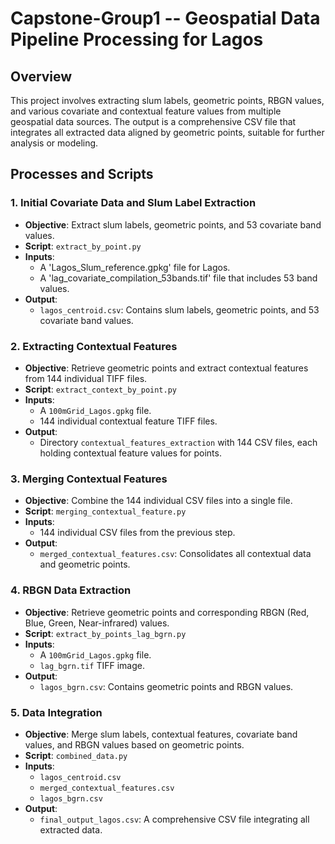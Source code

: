 # Capstone-Group1 -- Geospatial Data Pipeline Processing for Lagos

## Overview
This project involves extracting slum labels, geometric points, RBGN values, and various covariate and contextual feature values from multiple geospatial data sources. The output is a comprehensive CSV file that integrates all extracted data aligned by geometric points, suitable for further analysis or modeling.

## Processes and Scripts

### 1. Initial Covariate Data and Slum Label Extraction
- **Objective**: Extract slum labels, geometric points, and 53 covariate band values.
- **Script**: `extract_by_point.py`
- **Inputs**:
  - A 'Lagos_Slum_reference.gpkg' file for Lagos.
  - A 'lag_covariate_compilation_53bands.tif' file that includes 53 band values.
- **Output**:
  - `lagos_centroid.csv`: Contains slum labels, geometric points, and 53 covariate band values.

### 2. Extracting Contextual Features
- **Objective**: Retrieve geometric points and extract contextual features from 144 individual TIFF files.
- **Script**: `extract_context_by_point.py`
- **Inputs**:
  - A `100mGrid_Lagos.gpkg` file. 
  - 144 individual contextual feature TIFF files.
- **Output**:
  - Directory `contextual_features_extraction` with 144 CSV files, each holding contextual feature values for points.

### 3. Merging Contextual Features
- **Objective**: Combine the 144 individual CSV files into a single file.
- **Script**: `merging_contextual_feature.py`
- **Inputs**: 
  - 144 individual CSV files from the previous step.
- **Output**:
  - `merged_contextual_features.csv`: Consolidates all contextual data and geometric points.

### 4. RBGN Data Extraction
- **Objective**: Retrieve geometric points and corresponding RBGN (Red, Blue, Green, Near-infrared) values.
- **Script**: `extract_by_points_lag_bgrn.py`
- **Inputs**:
  - A `100mGrid_Lagos.gpkg` file. 
  - `lag_bgrn.tif` TIFF image.
- **Output**:
  - `lagos_bgrn.csv`: Contains geometric points and RBGN values.

### 5. Data Integration
- **Objective**: Merge slum labels, contextual features, covariate band values, and RBGN values based on geometric points.
- **Script**: `combined_data.py`
- **Inputs**:
  - `lagos_centroid.csv`
  - `merged_contextual_features.csv`
  - `lagos_bgrn.csv`
- **Output**:
  - `final_output_lagos.csv`: A comprehensive CSV file integrating all extracted data.

